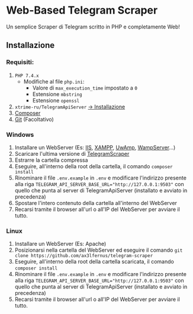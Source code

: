# Web-Based Telegram Scraper
Un semplice Scraper di Telegram scritto in PHP e completamente Web!

## Installazione
### Requisiti: 
1. `PHP 7.4.x`
    * Modifiche al file `php.ini`:
        * Valore di `max_execution_time` impostato a `0`
        * Estensione `mbstring`
        * Estensione `openssl`
2. `xtrime-ru/TelegramApiServer` [-> Installazione](https://github.com/xtrime-ru/TelegramApiServer/blob/master/README.md#installation)
3. [Composer](https://getcomposer.org/)
4. [Git](https://git-scm.com/downloads) (Facoltativo)

### Windows
1. Installare un WebServer (Es: [IIS](https://www.microsoft.com/en-us/download/details.aspx?id=48264), [XAMPP](https://www.apachefriends.org/download.html), [UwAmp](http://www.uwamp.com/en/), [WampServer](https://www.wampserver.com/en/)...)
2. Scaricare l'ultima versione di [TelegramScraper](https://github.com/Ax3lFernus/telegram-scraper/releases/latest)
3. Estrarre la cartella compressa
4. Eseguire, all'interno della root della cartella, il comando `composer install`
5. Rinominare il file `.env.example` in `.env` e modificare l'indirizzo presente alla riga `TELEGRAM_API_SERVER_BASE_URL="http://127.0.0.1:9503"` con quello che punta al server di TelegramApiServer (installato e avviato in precedenza)
8. Spostare l'intero contenuto della cartella all'interno del WebServer
9. Recarsi tramite il browser all'url o all'IP del WebServer per avviare il tutto.

### Linux
1. Installare un WebServer (Es: Apache)
2. Posizionarsi nella cartella del WebServer ed eseguire il comando `git clone https://github.com/ax3lfernus/telegram-scraper`
3. Eseguire, all'interno della root della cartella scaricata, il comando `composer install`
4. Rinominare il file `.env.example` in `.env` e modificare l'indirizzo presente alla riga `TELEGRAM_API_SERVER_BASE_URL="http://127.0.0.1:9503"` con quello che punta al server di TelegramApiServer (installato e avviato in precedenza)
5. Recarsi tramite il browser all'url o all'IP del WebServer per avviare il tutto.
